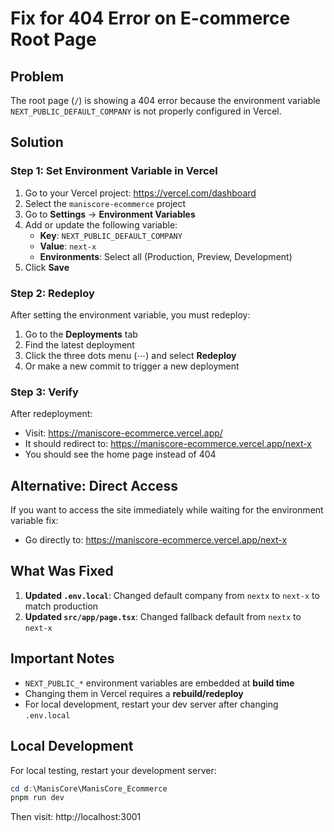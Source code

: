 # Fix for 404 Error on E-commerce Root Page

## Problem
The root page (`/`) is showing a 404 error because the environment variable `NEXT_PUBLIC_DEFAULT_COMPANY` is not properly configured in Vercel.

## Solution

### Step 1: Set Environment Variable in Vercel

1. Go to your Vercel project: https://vercel.com/dashboard
2. Select the `maniscore-ecommerce` project
3. Go to **Settings** → **Environment Variables**
4. Add or update the following variable:
   - **Key**: `NEXT_PUBLIC_DEFAULT_COMPANY`
   - **Value**: `next-x`
   - **Environments**: Select all (Production, Preview, Development)
5. Click **Save**

### Step 2: Redeploy

After setting the environment variable, you must redeploy:

1. Go to the **Deployments** tab
2. Find the latest deployment
3. Click the three dots menu (⋯) and select **Redeploy**
4. Or make a new commit to trigger a new deployment

### Step 3: Verify

After redeployment:
- Visit: https://maniscore-ecommerce.vercel.app/
- It should redirect to: https://maniscore-ecommerce.vercel.app/next-x
- You should see the home page instead of 404

## Alternative: Direct Access

If you want to access the site immediately while waiting for the environment variable fix:
- Go directly to: https://maniscore-ecommerce.vercel.app/next-x

## What Was Fixed

1. **Updated `.env.local`**: Changed default company from `nextx` to `next-x` to match production
2. **Updated `src/app/page.tsx`**: Changed fallback default from `nextx` to `next-x`

## Important Notes

- `NEXT_PUBLIC_*` environment variables are embedded at **build time**
- Changing them in Vercel requires a **rebuild/redeploy**
- For local development, restart your dev server after changing `.env.local`

## Local Development

For local testing, restart your development server:

```powershell
cd d:\ManisCore\ManisCore_Ecommerce
pnpm run dev
```

Then visit: http://localhost:3001
